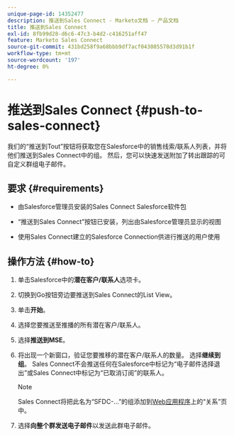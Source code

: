 ```yaml
---
unique-page-id: 14352477
description: 推送到Sales Connect - Marketo文档 — 产品文档
title: 推送到Sales Connect
exl-id: 8fb99d28-d6c6-47c3-b4d2-c416251aff47
feature: Marketo Sales Connect
source-git-commit: 431bd258f9a68bbb9df7acf043085578d3d91b1f
workflow-type: tm+mt
source-wordcount: '197'
ht-degree: 0%

---
```


# 推送到Sales Connect {#push-to-sales-connect}

我们的“推送到Tout”按钮将获取您在Salesforce中的销售线索/联系人列表，并将他们推送到Sales Connect中的组。 然后，您可以快速发送附加了转出跟踪的可自定义群组电子邮件。

## 要求 {#requirements}

* 由Salesforce管理员安装的Sales Connect Salesforce软件包

* “推送到Sales Connect”按钮已安装，列出由Salesforce管理员显示的视图

* 使用Sales Connect建立的Salesforce Connection供进行推送的用户使用

## 操作方法 {#how-to}

1. 单击Salesforce中的&#x200B;**潜在客户/联系人**&#x200B;选项卡。
1. 切换到Go按钮旁边要推送到Sales Connect的List View。
1. 单击&#x200B;**开始**。
1. 选择您要推送至推播的所有潜在客户/联系人。
1. 选择&#x200B;**推送到MSE**。
1. 将出现一个新窗口，验证您要推移的潜在客户/联系人的数量。 选择&#x200B;**继续到组**。 Sales Connect不会推送任何在Salesforce中标记为“电子邮件选择退出”或Sales Connect中标记为“已取消订阅”的联系人。

   >[!NOTE]
   >
   >Sales Connect将把此名为“SFDC-...”的组添加到[Web应用程序](https://toutapp.com/login)上的“关系”页中。

1. 选择&#x200B;**向整个群发送电子邮件**&#x200B;以发送此群电子邮件。
